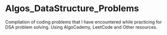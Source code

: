 # Algos_DataStructure_Problems

Compilation of coding problems that I have encountered while practicing for DSA problem solving.
Using AlgoCademy, LeetCode and Other resources.
